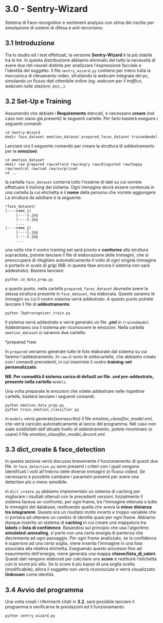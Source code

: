 # 3.0 - Sentry-Wizard
Sistema di Face-recognition e sentiment analysis con stima del rischio per simulazione di sistemi di difesa e anti-terrorismo.

## 3.1 Introduzione
Tra lo studio ed i test effettuati, la versione **Sentry-Wizard** è la più stabile tra le tre. In questa distribuzione abbiamo eliminato del tutto la necessità di avere due reti neurali distinte per analizzare l'espressione facciale e l'identità del soggetto. Il file `sentry_wizard.py` contiene per intero tutta la meccanica di rilevamento video, sfruttando la *webcam* integrata del pc, simulando un flusso dati ottenibile online (eg. *webcam per il traffico*, *webcam nelle stazioni*, *ecc...*). 

## 3.2 Set-Up e Training
Assumendo che abbiate i **Requirements** elencati, è necessario **creare** (nel caso non siano già presenti) le seguenti cartelle. Per farlo basterà eseguire i seguenti comandi:

```
cd Sentry-Wizard
mkdir face_dataset emotion_dataset prepared_faces_dataset trainedmodel
```
Lanciare ora il seguente comando per creare la struttura di addestramento per le **emozioni**:
```
cd emotion_dataset
mkdir raw prepared raw/afraid raw/angry raw/disgusted raw/happy raw/neutral raw/sad raw/surprised
cd ..
```
la cartella `face_dataset` conterrà tutto l'insieme di dati su cui vorrete effettuare il *training* del sistema. Ogni immagine dovrà essere contenuta in una cartella la cui etichetta è il **nome** della persona che vorrete aggiungere. La struttura da adottare è la seguente:
```
*face_dataset/
|----name_1/
     |----1.jpg
     |----2.jpg
     ....
|----name_2/
     |----1.jpg
     |----2.jpg
     ....
```

una volta che il vostro training set sarà pronto e **conforme** alla struttura sopracitata, potrete lanciare il file di elaborazione delle immagini, che si preoccuperà di *ritagliare* automaticamente il volto di ogni singola immagine e portarlo in *scala di grigi* (NB. in questa fase ancora il sistema non sarà addestrato). Basterà lanciare:
```
python id_data_prep.py
```
a questo punto, nella cartella `prepared_faces_dataset` dovreste avere la stessa struttura presente in `face_dataset`, ma elaborata. Queste saranno le immagini su cui il vostro sistema verrà addestrato. A questo punto potrete lanciare il file di **addestramento**:
```
python lbphrecognizer_train.py
```
Il sistema verrà addestrato e verrà generato un file **.yml** in `trainedmodel`. Addestriamo ora il sistema per riconoscere le emozioni. Nella cartella `emotion_dataset` ci saranno due cartelle:

*prepared
*raw

In `prepared` verranno generate tutte le foto elaborate dal sistema su cui faremo l'addestramento. In `raw` ci sono le sottocartelle, che abbiamo creato con i comandi precedenti, in cui inserirete il vostro **training-set personalizzato**.

**NB. Per comodità il sistema carica di default un file *.xml* pre-addestrato, presente nella cartella** `models`.

Una volta preparate le emozioni che volete addestrare nelle rispettive cartelle, basterà lanciare i seguenti comandi:
```
python emotion_data_prep.py
python train_emotion_classifier.py
```
in `models` verrà generato(sovrascritto) il file *emotion_classifier_model.xml*, che verrà caricato automaticamente al lancio del programma. Nel caso non siate soddisfatti dell'attuale livello di addestramento, potete rinominare (o usare) il file *emotion_classifier_model_decent.xml*.

## 3.3 dict_create & face_detection
In questa sezione verrà discusso brevemente il funzionamento di questi due file. in `face_detection.py` sono presenti i criteri con i quali vengono identificati i volti all'interno delle diverse immagini (o flusso video). Se necessario è possibile cambiare i parametri presenti per avere una detection più o meno sensibile.

in `dict_create.py` abbiamo implementato un sistema di caching per migliorare i risultati ottenuti con le precedenti versioni. Inizialmente il sistema faceva un confronto, per ogni frame, tra l'immagine ottenuta e tutte le immagini del database, restituendo quella che aveva la **minor distanza tra istogrammi**. Questo era un risultato molto incerto e troppo variabile che ci portava ad ottenere un cambio di identità quasi per ogni frame. Abbiamo dunque inserito un sistema di **caching** in cui creare una mappatura tra **labels** e **lista di confidence**. Basandosi sul principio che usa l'algoritmo **simulated-annealing**, si parte con una certa energia di partenza che decrementa ad ogni passaggio. Per ogni frame analizzato, se la confidence è superiore ad una certa soglia, viene inserita l'immagine in una lista associata alla relativa etichetta. Eseguendo questo processo fino ad esaurimento dell'energia, viene generata una mappa **chiave/lista_di_valori**. Questi dati vengono elaborati per calcolare uno **score** e restituire l'etichetta con lo score più alto. Se lo score è più basso di una soglia scelta (modificabile), allora il soggetto non verrà riconosciuto e verrà visualizzato **Unknown** come identità.

## 3.4 Avvio del programma
Una volta creati i riferimenti citati in **3.2**, sarà possibile lanciare il programma e verificarne le prestazioni ed il funzionamento:

```
python sentry_wizard.py
```
